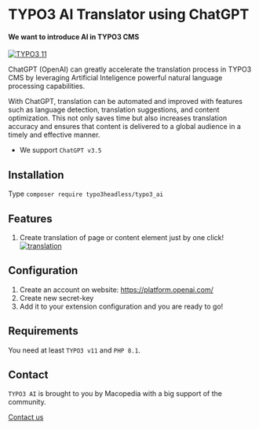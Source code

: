 # TYPO3 AI Translator using ChatGPT
#### We want to introduce AI in TYPO3 CMS


[![TYPO3 11](https://img.shields.io/badge/TYPO3-11-orange.svg)](https://get.typo3.org/version/11)

ChatGPT (OpenAI) can greatly accelerate the translation process in TYPO3 CMS by leveraging Artificial Inteligence powerful natural language processing capabilities.

With ChatGPT, translation can be automated and improved with features such as language detection, translation suggestions, and content optimization.
This not only saves time but also increases translation accuracy and ensures that content is delivered to a global audience in a timely and effective manner.

- We support `ChatGPT v3.5`


## Installation
Type `composer require typo3headless/typo3_ai`

## Features
1. Create translation of page or content element just by one click!
[![translation](https://github.com/TYPO3-Headless/typo3_ai/blob/main/Resources/Public/Image/example.png)](https://github.com/TYPO3-Headless/typo3_ai)


## Configuration
1. Create an account on website: https://platform.openai.com/
2. Create new secret-key
3. Add it to your extension configuration and you are ready to go!

## Requirements
You need at least `TYPO3 v11` and `PHP 8.1`.
## Contact
`TYPO3 AI` is brought to you by Macopedia with a big support of the community.

[Contact us](https://macopedia.com/contact)
